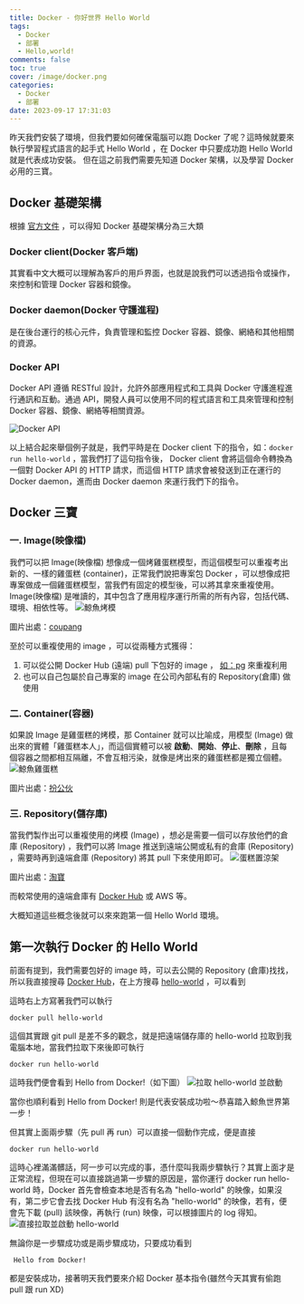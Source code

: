```yaml
---
title: Docker - 你好世界 Hello World
tags:
  - Docker
  - 部署
  - Hello,world!
comments: false
toc: true
cover: /image/docker.png
categories:
  - Docker
  - 部署
date: 2023-09-17 17:31:03
---
```


昨天我們安裝了環境，但我們要如何確保電腦可以跑 Docker 了呢？這時候就要來執行學習程式語言的起手式 Hello World ，在 Docker 中只要成功跑 Hello World 就是代表成功安裝。
但在這之前我們需要先知道 Docker 架構，以及學習 Docker 必用的三寶。

## Docker 基礎架構

根據 [官方文件](https://docs.docker.com/get-started/overview/) ，可以得知 Docker 基礎架構分為三大類

### Docker client(Docker 客戶端)

其實看中文大概可以理解為客戶的用戶界面，也就是說我們可以透過指令或操作，來控制和管理 Docker 容器和鏡像。

### Docker daemon(Docker 守護進程)

是在後台運行的核心元件，負責管理和監控 Docker 容器、鏡像、網絡和其他相關的資源。

### Docker API

Docker API 遵循 RESTful 設計，允許外部應用程式和工具與 Docker 守護進程進行通訊和互動。通過 API，開發人員可以使用不同的程式語言和工具來管理和控制 Docker 容器、鏡像、網絡等相關資源。

![Docker API](/image/dockerDay2/2_1.jpg)

以上結合起來舉個例子就是，我們平時是在 Docker client 下的指令，如：`docker run hello-world` ，當我們打了這句指令後， Docker client 會將這個命令轉換為一個對 Docker API 的 HTTP 請求，而這個 HTTP 請求會被發送到正在運行的 Docker daemon，進而由 Docker daemon 來運行我們下的指令。

## Docker 三寶

### 一. Image(映像檔)

我們可以把 Image(映像檔) 想像成一個烤雞蛋糕模型，而這個模型可以重複考出新的、一樣的雞蛋糕 (container)，正常我們說把專案包 Docker ，可以想像成把專案做成一個雞蛋糕模型，當我們有固定的模型後，可以將其拿來重複使用。 Image(映像檔) 是唯讀的，其中包含了應用程序運行所需的所有內容，包括代碼、環境、相依性等。
![鯨魚烤模](/image/dockerDay2/2_2.jpeg)

圖片出處：[coupang](https://www.tw.coupang.com/products/%E8%BF%B7%E4%BD%A0%E9%AF%A8%E9%AD%9A%E9%AF%8A%E9%AD%9A%E8%9B%8B%E7%B3%95%E6%A8%A1%E5%9E%8B-4%E5%85%A5-21002118279854)

至於可以重複使用的 image ，可以從兩種方式獲得：

1. 可以從公開 Docker Hub (遠端) pull 下包好的 image ， [如：pg](https://hub.docker.com/_/postgres) 來重複利用
2. 也可以自己包屬於自己專案的 image 在公司內部私有的 Repository(倉庫) 做使用

### 二. Container(容器)

如果說 Image 是雞蛋糕的烤模，那 Container 就可以比喻成，用模型 (Image) 做出來的實體「雞蛋糕本人」，而這個實體可以被 **啟動**、**開始**、**停止**、**刪除** ，且每個容器之間都相互隔離，不會互相污染，就像是烤出來的雞蛋糕都是獨立個體。
![鯨魚雞蛋糕](/image/dockerDay2/2_3.jpeg)

圖片出處：[扮公伙](http://houseplayhouse.blogspot.com/)

### 三. Repository(儲存庫)

當我們製作出可以重複使用的烤模 (Image) ，想必是需要一個可以存放他們的倉庫 (Repository) ，我們可以將 Image 推送到遠端公開或私有的倉庫 (Repository) ，需要時再到遠端倉庫 (Repository) 將其 pull 下來使用即可。
![蛋糕置涼架](/image/dockerDay2/2_4.jpeg)

圖片出處：[淘寶](https://world.taobao.com/product/%E8%9B%8B%E7%B3%95%E6%A8%A1%E5%85%B7%E6%94%B6%E7%B4%8D.htm?)

而較常使用的遠端倉庫有 [Docker Hub](https://hub.docker.com/) 或 AWS 等。

大概知道這些概念後就可以來來跑第一個 Hello World 環境。

## 第一次執行 Docker 的 Hello World

前面有提到，我們需要包好的 image 時，可以去公開的 Repository (倉庫)找找，所以我直接搜尋 [Docker Hub](https://hub.docker.com/)，在上方搜尋 [hello-world](https://hub.docker.com/_/hello-world) ，可以看到

這時右上方寫著我們可以執行

```
docker pull hello-world
```

這個其實跟 git pull 是差不多的觀念，就是把遠端儲存庫的 hello-world 拉取到我電腦本地，當我們拉取下來後即可執行

```
docker run hello-world
```

這時我們便會看到 Hello from Docker!（如下圖）
![拉取 hello-world 並啟動](/image/dockerDay2/2_5.png)

當你也順利看到 Hello from Docker! 則是代表安裝成功啦～恭喜踏入鯨魚世界第一步！

但其實上面兩步驟（先 pull 再 run）可以直接一個動作完成，便是直接

```
docker run hello-world
```

這時心裡滿滿髒話，阿一步可以完成的事，憑什麼叫我兩步驟執行？其實上面才是正常流程，但現在可以直接跳過第一步驟的原因是，當你運行 docker run hello-world 時，Docker 首先會檢查本地是否有名為 "hello-world" 的映像，如果沒有，第二步它會去找 Docker Hub 有沒有名為 "hello-world" 的映像，若有，便會先下載 (pull) 該映像，再執行 (run) 映像，可以根據圖片的 log 得知。
![直接拉取並啟動 hello-world](/image/dockerDay2/2_6.png)

無論你是一步驟成功或是兩步驟成功，只要成功看到

```
 Hello from Docker!
```

都是安裝成功，接著明天我們要來介紹 Docker 基本指令(雖然今天其實有偷跑 pull 跟 run XD)
